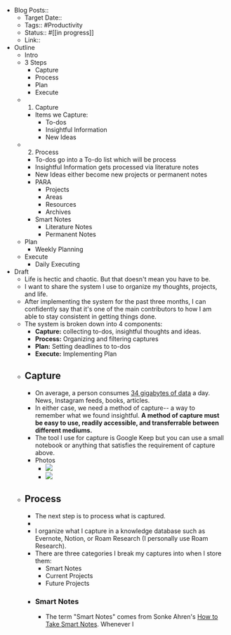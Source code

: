 - Blog Posts::
    - Target Date:: 
    - Tags:: #Productivity
    - Status:: #[[in progress]]
    - Link::
- Outline
    - Intro
    - 3 Steps
        - Capture
        - Process
        - Plan
        - Execute
    - 1. Capture
        - Items we Capture:
            - To-dos
            - Insightful Information
            - New Ideas
    - 2. Process
        - To-dos go into a To-do list which will be process
        - Insightful Information gets processed via literature notes
        - New Ideas either become new projects or permanent notes
        - PARA
            - Projects
            - Areas
            - Resources
            - Archives
        - Smart Notes
            - Literature Notes
            - Permanent Notes
    - Plan
        - Weekly Planning
    - Execute
        - Daily Executing
- Draft
    - Life is hectic and chaotic. But that doesn't mean you have to be. 
    - I want to share the system I use to organize my thoughts, projects, and life.
    - After implementing the system for the past three months, I can confidently say that it's one of the main contributors to how I am able to stay consistent in getting things done.
    - The system is broken down into 4 components:
        - **Capture:** collecting to-dos, insightful thoughts and ideas.
        - **Process:** Organizing and filtering captures 
        - **Plan:** Setting deadlines to to-dos
        - **Execute:** Implementing Plan
    - ## Capture
        -  On average, a person consumes [34 gigabytes of data](https://ijoc.org/index.php/ijoc/article/viewFile/1566/743) a day. News, Instagram feeds, books, articles. 
        - In either case, we need a method of capture-- a way to remember what we found insightful. **A method of capture must be easy to use, readily accessible, and transferrable between different mediums.**
        - The tool I use for capture is Google Keep but you can use a small notebook or anything that satisfies the requirement of capture above. 
        - Photos
            - ![](https://firebasestorage.googleapis.com/v0/b/firescript-577a2.appspot.com/o/imgs%2Fapp%2Fandyjgao%2FG_3BiyeO9E.png?alt=media&token=194a4c8d-10c5-4079-bd81-02daa39f4cee)
            - ![](https://firebasestorage.googleapis.com/v0/b/firescript-577a2.appspot.com/o/imgs%2Fapp%2Fandyjgao%2FrLYoxX7bCh.png?alt=media&token=506e8d69-3982-4af9-8e2e-44e395d6d1b5)
    - ## Process
        - The next step is to process what is captured. 
        - 
        - I organize what I capture in a knowledge database such as Evernote, Notion, or Roam Research (I personally use Roam Research).
        - There are three categories I break my captures into when I store them: 
            - Smart Notes
            - Current Projects
            - Future Projects
        - ### Smart Notes
            - The term "Smart Notes" comes from Sonke Ahren's [How to Take Smart Notes](https://www.andyjgao.com/notes/how-to-take-smart-notes/). Whenever I 
